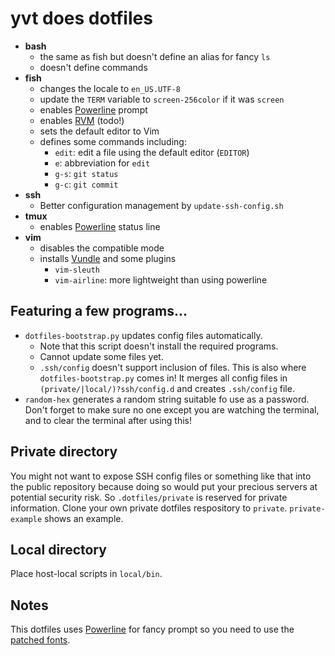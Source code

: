 yvt does dotfiles
=================

* **bash**
  * the same as fish but doesn't define an alias for fancy `ls`
  * doesn't define commands
* **fish**
  * changes the locale to `en_US.UTF-8`
  * update the `TERM` variable to `screen-256color` if it was `screen`
  * enables [Powerline](https://github.com/powerline/powerline) prompt
  * enables [RVM](https://rvm.io/) (todo!)
  * sets the default editor to Vim
  * defines some commands including:
  	* `edit`: edit a file using the default editor (`EDITOR`)
    * `e`: abbreviation for `edit`
    * `g-s`: `git status`
    * `g-c`: `git commit`
* **ssh**
  * Better configuration management by `update-ssh-config.sh`
* **tmux**
  * enables [Powerline](https://github.com/powerline/powerline) status line
* **vim**
  * disables the compatible mode
  * installs [Vundle](https://github.com/VundleVim/Vundle.vim) and some plugins
    * `vim-sleuth`
    * `vim-airline`: more lightweight than using powerline

Featuring a few programs...
--------------------------

- `dotfiles-bootstrap.py` updates config files automatically.
  - Note that this script doesn't install the required programs.
  - Cannot update some files yet.
  - `.ssh/config` doesn't support inclusion of files. This is also where `dotfiles-bootstrap.py` comes in! It merges all config files in `(private/|local/)?ssh/config.d` and creates `.ssh/config` file.
- `random-hex` generates a random string suitable fo use as a password.
  Don't forget to make sure no one except you are watching the terminal, and to clear the terminal after using this!


Private directory
-----------------

You might not want to expose SSH config files or something like that into the public repository because doing so would put your precious servers at potential security risk. So `.dotfiles/private` is reserved for private information. Clone your own private dotfiles respository to `private`. `private-example` shows an example.

Local directory
---------------

Place host-local scripts in `local/bin`.

Notes
-----

This dotfiles uses [Powerline](https://github.com/powerline/powerline) for fancy
prompt so you need to use the [patched fonts](https://github.com/powerline/fonts). 
